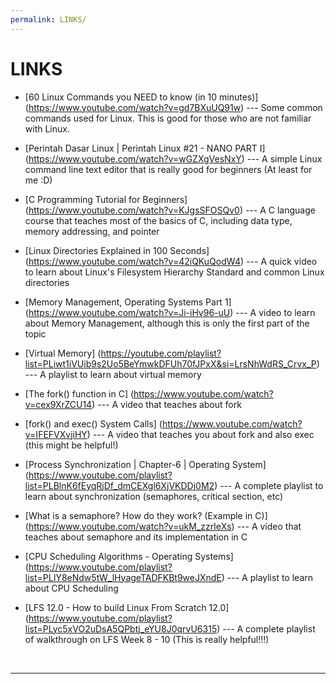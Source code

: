 ```yaml
---
permalink: LINKS/
---
```


# LINKS

* [60 Linux Commands you NEED to know (in 10 minutes)] (https://www.youtube.com/watch?v=gd7BXuUQ91w) ---
Some common commands used for Linux.
This is good for those who are not familiar with Linux.

* [Perintah Dasar Linux | Perintah Linux #21 - NANO PART I] (https://www.youtube.com/watch?v=wGZXgVesNxY) ---
A simple Linux command line text editor that is really good for beginners (At least for me :D)

* [C Programming Tutorial for Beginners] (https://www.youtube.com/watch?v=KJgsSFOSQv0) ---
A C language course that teaches most of the basics of C, including data type, memory addressing, and pointer

* [Linux Directories Explained in 100 Seconds] (https://www.youtube.com/watch?v=42iQKuQodW4) ---
A quick video to learn about Linux's Filesystem Hierarchy Standard and common Linux directories

* [Memory Management, Operating Systems Part 1] (https://www.youtube.com/watch?v=Ji-iHv96-uU) ---
A video to learn about Memory Management, although this is only the first part of the topic

* [Virtual Memory] (https://youtube.com/playlist?list=PLiwt1iVUib9s2Uo5BeYmwkDFUh70fJPxX&si=LrsNhWdRS_Crvx_P) ---
A playlist to learn about virtual memory

* [The fork() function in C] (https://www.youtube.com/watch?v=cex9XrZCU14) ---
A video that teaches about fork

* [fork() and exec() System Calls] (https://www.youtube.com/watch?v=IFEFVXvjiHY) ---
A video that teaches you about fork and also exec (this might be helpful!)

* [Process Synchronization | Chapter-6 | Operating System] (https://www.youtube.com/playlist?list=PLBlnK6fEyqRjDf_dmCEXgl6XjVKDDj0M2) ---
A complete playlist to learn about synchronization (semaphores, critical section, etc)

* [What is a semaphore? How do they work? (Example in C)] (https://www.youtube.com/watch?v=ukM_zzrIeXs) ---
A video that teaches about semaphore and its implementation in C

* [CPU Scheduling Algorithms - Operating Systems] (https://www.youtube.com/playlist?list=PLIY8eNdw5tW_lHyageTADFKBt9weJXndE) ---
A playlist to learn about CPU Scheduling

* [LFS 12.0 - How to build Linux From Scratch 12.0] (https://www.youtube.com/playlist?list=PLyc5xVO2uDsA5QPbtj_eYU8J0qrvU6315) ---
A complete playlist of walkthrough on LFS Week 8 - 10 (This is really helpful!!!)

<br>
<hr>
